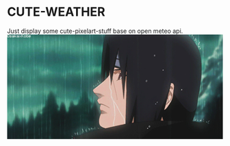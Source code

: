 # CUTE-WEATHER

Just display some cute-pixelart-stuff base on open meteo api.
![raining](assets/chuva.gif)
